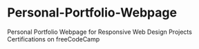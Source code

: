 # Personal-Portfolio-Webpage
 Personal Portfolio Webpage for Responsive Web Design Projects Certifications on freeCodeCamp
